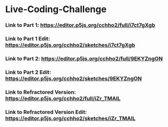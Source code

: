 # Live-Coding-Challenge

### Link to Part 1: https://editor.p5js.org/cchho2/full/i7ct7gXgb
### Link to Part 1 Edit: https://editor.p5js.org/cchho2/sketches/i7ct7gXgb

### Link to Part 2: https://editor.p5js.org/cchho2/full/9EKYZngON
### Link to Part 2 Edit: https://editor.p5js.org/cchho2/sketches/9EKYZngON

### Link to Refractored Version: https://editor.p5js.org/cchho2/full/iZr_TMAIL
### Link to Refractored Version Edit: https://editor.p5js.org/cchho2/sketches/iZr_TMAIL

